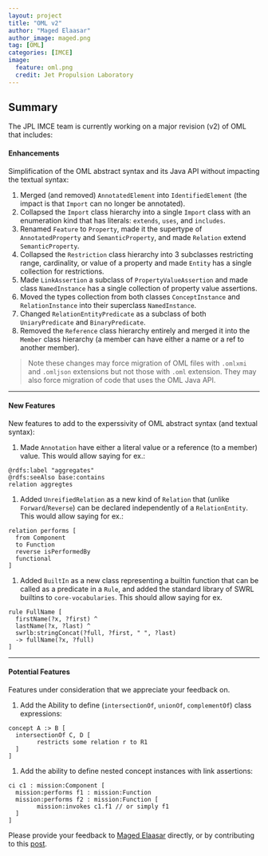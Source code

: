 ```yaml
---
layout: project
title: "OML v2"
author: "Maged Elaasar"
author_image: maged.png
tag: [OML]
categories: [IMCE]
image:
  feature: oml.png
  credit: Jet Propulsion Laboratory
---
```


## Summary

The JPL IMCE team is currently working on a major revision (v2) of OML that includes:

#### Enhancements

Simplification of the OML abstract syntax and its Java API without impacting the textual syntax:

1. Merged (and removed) `AnnotatedElement` into `IdentifiedElement` (the impact is that `Import` can no longer be annotated).
1. Collapsed the `Import` class  hierarchy into a single `Import` class with an enumeration kind that has literals: `extends`, `uses`, and `includes`.
1. Renamed `Feature` to `Property`, made it the supertype of `AnnotatedProperty` and `SemanticProperty`, and made `Relation` extend `SemanticProperty`.
1. Collapsed the `Restriction` class hierarchy into 3 subclasses restricting range, cardinality, or value of a property and made `Entity` has a single collection for restrictions.
1. Made `LinkAssertion` a subclass of `PropertyValueAssertion` and made class `NamedInstance` has a single collection of property value assertions.
1. Moved the types collection from both classes `ConceptInstance` and `RelationInstance` into their superclass `NamedInstance`.
1. Changed `RelationEntityPredicate` as a subclass of both `UniaryPredicate` and `BinaryPredicate`.
1. Removed the `Reference` class hierarchy entirely and merged it into the `Member` class hierarchy (a member can have either a name or a ref to another member).

> Note these changes may force migration of OML files with `.omlxmi` and `.omljson` extensions but not those with `.oml` extension. They may also force migration of code that uses the OML Java API.

---

#### New Features

New features to add to the experssivity of OML abstract syntax (and textual syntax):

1. Made `Annotation` have either a literal value or a reference (to a member) value. This would allow saying for ex.:
```
@rdfs:label "aggregates"
@rdfs:seeAlso base:contains
relation aggregtes
```
1. Added `UnreifiedRelation` as a new kind of `Relation` that (unlike `Forward`/`Reverse`) can be declared independently of a `RelationEntity`. This would allow saying for ex.:   
```
relation performs [
  from Component 
  to Function 
  reverse isPerformedBy
  functional
]
```
1. Added `BuiltIn` as a new class representing a builtin function that can be called as a predicate in a `Rule`, and added the standard library of SWRL builtins to `core-vocabularies`. This should allow saying for ex. 
```
rule FullName [
  firstName(?x, ?first) ^ 
  lastName(?x, ?last) ^ 
  swrlb:stringConcat(?full, ?first, " ", ?last) 
  -> fullName(?x, ?full)
]
```

---

#### Potential Features

Features under consideration that we appreciate your feedback on.

1. Add the Ability to define (`intersectionOf`, `unionOf`, `complementOf`) class expressions: 
```
concept A :> B [
  intersectionOf C, D [
        restricts some relation r to R1
  ]
]
```
1. Add the ability to define nested concept instances with link assertions:
```
ci c1 : mission:Component [
  mission:performs f1 : mission:Function
  mission:performs f2 : mission:Function [
        mission:invokes c1.f1 // or simply f1
  ]
]
```

Please provide your feedback to [Maged Elaasar](https://opencaesar.github.io/contributors/Maged%20Elaasar.html) directly, or by contributing to this [post](https://www.linkedin.com/posts/magedelaasar_oml-v2-activity-7027395643484631040-2Vxo?utm_source=share&utm_medium=member_desktop).